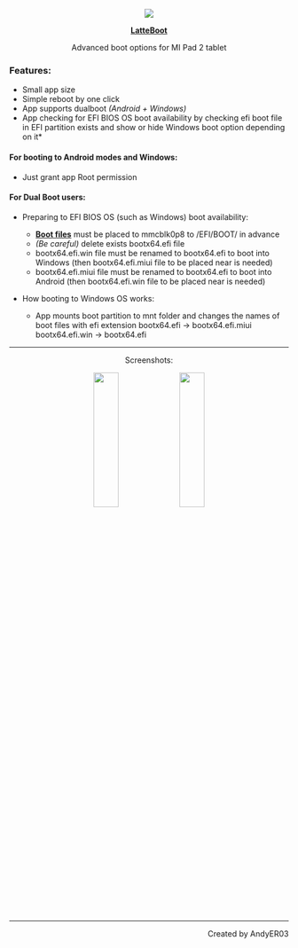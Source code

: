 <p align="center">
<img src="https://raw.githubusercontent.com/AndyER03/LatteBoot/master/app/src/main/res/mipmap-xxxhdpi/ic_launcher.png" />
</p>
<p align="center">
   <b><a href="https://github.com/AndyER03/LatteBoot/">LatteBoot</a></b>
</p>
<p align="center">
   Advanced boot options for MI Pad 2 tablet
</p>

### Features:
* Small app size
* Simple reboot by one click
* App supports dualboot *(Android + Windows)*
* App checking for EFI BIOS OS boot availability by checking efi boot file in EFI partition exists and show or hide Windows boot option depending on it*

#### For booting to Android modes and Windows:
* Just grant app Root permission

#### For Dual Boot users:
* Preparing to EFI BIOS OS (such as Windows) boot availability:
    * [**Boot files**](https://drive.google.com/drive/folders/1Son2vUjhO53f5fJRGg-mvrW7H79grvHo?usp=sharing "Google Drive") must be placed to mmcblk0p8 to /EFI/BOOT/ in advance
    * *(Be careful)* delete exists bootx64.efi file
    * bootx64.efi.win file must be renamed to bootx64.efi to boot into Windows (then bootx64.efi.miui file to be placed near is needed)
    * bootx64.efi.miui file must be renamed to bootx64.efi to boot into Android (then bootx64.efi.win file to be placed near is needed)
    
* How booting to Windows OS works:
    * App mounts boot partition to mnt folder and changes the names of boot files with efi extension
    bootx64.efi -> bootx64.efi.miui
    bootx64.efi.win -> bootx64.efi
---
<p align="center">
Screenshots:
</p>
<p align="center">
   <img src="https://raw.githubusercontent.com/AndyER03/LatteBoot/master/Screenshots/Scrn_1.png" width=30% height=25%> <img src="https://raw.githubusercontent.com/AndyER03/LatteBoot/master/Screenshots/Scrn_2.png" width=30% height=25%>
</p>

---
<p align="right">
Created by AndyER03
</p>

